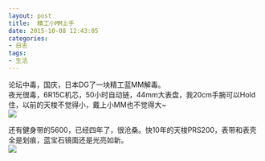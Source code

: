 ```yaml
---
layout: post
title: 	精工小MM上手
date: 2015-10-08 12:43:05
categories:
- 日志
tags:
- 生活
---
```


论坛中毒，国庆，日本DG了一块精工蓝MM解毒。    
夜光很毒，6R15C机芯，50小时自动链，44mm大表盘，我20cm手腕可以Hold住，以前的天梭不觉得小，戴上小MM也不觉得大~    
![](http://i1328.photobucket.com/albums/w532/xwlogic/IMG_4207_zpsbn6dxvkn.jpg)     

还有健身带的5600，已经四年了，很沧桑。快10年的天梭PRS200，表带和表壳全是划痕，蓝宝石镜面还是光亮如新。    
![](http://i1328.photobucket.com/albums/w532/xwlogic/IMG_4211_zpsa3cg4twi.jpg)
